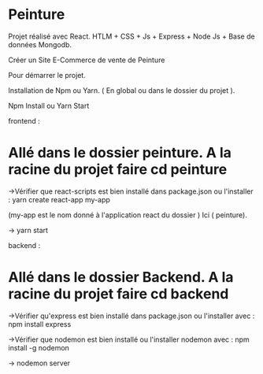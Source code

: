 # Peinture

Projet réalisé avec React.   HTLM + CSS + Js + Express + Node Js + Base de données Mongodb.

Créer un Site E-Commerce de vente de Peinture

Pour démarrer le projet. 

Installation de Npm ou Yarn.  ( En global ou dans le dossier du projet ). 

Npm Install ou Yarn Start

frontend :  

Allé dans le dossier peinture.
A la racine du projet faire cd peinture
=======
->Vérifier que react-scripts  est bien installé dans package.json ou l'installer : yarn create react-app my-app 

(my-app est le nom donné à l'application react du dossier ) Ici ( peinture).

-> yarn start 


backend :  

Allé dans le dossier Backend.
A la racine du projet faire cd backend
=======
->Vérifier qu'express est bien installé dans package.json ou l'installer avec : npm install express

->Vérifier que nodemon est bien installé ou l'installer nodemon avec : npm install -g nodemon

-> nodemon server 

